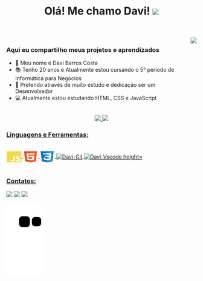 <h1 align="center">Olá! Me chamo Davi! <img src="https://user-images.githubusercontent.com/102886070/162833504-e8df4871-3a37-42b0-881a-b33082af2947.gif"
 width="50" /></h1> <br> <br>

<img align="right" src="https://user-images.githubusercontent.com/102886070/162827042-2ea59b60-4668-40b4-8c94-0ecc49d09205.gif"   height="170"/> 

### Aqui eu compartilho meus projetos e aprendizados

- 🙂  Meu nome é Davi Barros Costa
- 📚  Tenho 20 anos e Atualmente  estou cursando o 5° período de Informática para Negócios
- 🎯  Pretendo através de muito estudo e dedicação ser um Desenvolvedor 
- 💻  Atualmente estou estudando HTML, CSS e JavaScript
<br>
<div align="center">
  <a href="https://github.com/Davibarroscosta">
  <img height="180em" src="https://github-readme-stats.vercel.app/api?username=Davibarroscosta&show_icons=true&theme=dark&include_all_commits=true&count_private=true"/>
  <img height="180em" src="https://github-readme-stats.vercel.app/api/top-langs/?username=Davibarroscosta&layout=compact&langs_count=7&theme=dark"/>
</div>

 <h3 align="left"> Linguagens e Ferramentas:</h3>
 
 <div style="display: inline_block"><br>
  <img align="center" alt="Davi-Js" height="30" width="40" src="https://raw.githubusercontent.com/devicons/devicon/master/icons/javascript/javascript-plain.svg">
  <img align="center" alt="Davi-HTML" height="30" width="40" src="https://raw.githubusercontent.com/devicons/devicon/master/icons/html5/html5-original.svg">
  <img align="center" alt="Davi-CSS" height="30" width="40" src="https://raw.githubusercontent.com/devicons/devicon/master/icons/css3/css3-original.svg">
  <img align="center" alt="Davi-Git"height="30" width="40" src="https://cdn.jsdelivr.net/gh/devicons/devicon/icons/git/git-original.svg" />
  <img align="center" alt="Davi-Vscode height="30" width="40" src="https://cdn.jsdelivr.net/gh/devicons/devicon/icons/vscode/vscode-original.svg" /> <br>
 </div>
</br>
 

  <h3 align="left"> Contatos: </h3>
  <div>
  <a href="https://instagram.com/davi.barros.costa"><img src="https://img.shields.io/badge/-Instagram-%23E4405F?style=for-the-badge&logo=instagram&logoColor=white" target="_blank"></a> 
  <a href = "mailto:davibacosta1@gmail.com"><img src="https://img.shields.io/badge/-Gmail-%23333?style=for-the-badge&logo=gmail&logoColor=white" target="_blank"></a>
  <a href="https://www.linkedin.com/in/davi-barros-costa-3448a5215 " target="_blank"><img src="https://img.shields.io/badge/-LinkedIn-%230077B5?style=for-the-badge&logo=linkedin&logoColor=white" target="_blank"></a> 
 
  ![Snake animation](https://github.com/Davibarroscosta/Davibarroscosta/blob/output/github-contribution-grid-snake.svg)
 
</div>

  
 
  
  
 

